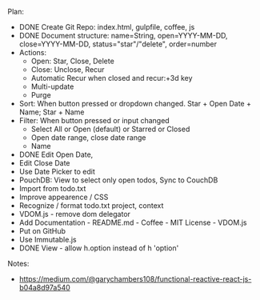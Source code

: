 Plan:

- DONE Create Git Repo: index.html, gulpfile, coffee, js
- DONE Document structure: name=String, open=YYYY-MM-DD, close=YYYY-MM-DD, status="star"/"delete", order=number
- Actions: 
  - Open: Star, Close, Delete
  - Close: Unclose, Recur
  - Automatic Recur when closed and recur:+3d key
  - Multi-update
  - Purge
- Sort: When button pressed or dropdown changed.  Star + Open Date + Name; Star + Name
- Filter: When button pressed or input changed
  - Select All or Open (default) or Starred or Closed
  - Open date range, close date range 
  - Name 
- DONE Edit Open Date, 
- Edit Close Date
- Use Date Picker to edit
- PouchDB: View to select only open todos, Sync to CouchDB
- Import from todo.txt
- Improve appearence / CSS
- Recognize / format todo.txt project, context
- VDOM.js - remove dom delegator
- Add Documentation - README.md - Coffee - MIT License - VDOM.js
- Put on GitHub
- Use Immutable.js
- DONE View - allow h.option instead of h 'option'

Notes:

- https://medium.com/@garychambers108/functional-reactive-react-js-b04a8d97a540
